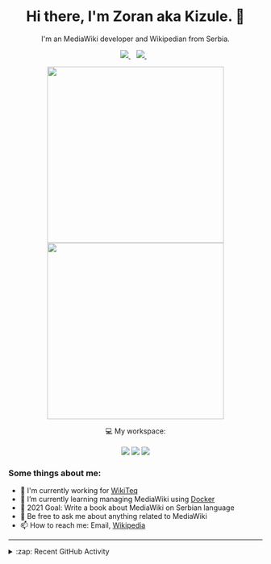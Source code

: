 <h1 align="center">
Hi there, I'm Zoran aka Kizule. 👋
</h1>

<p align="center">
I'm an MediaWiki developer and Wikipedian from Serbia.
</p>

<p align="center">

  <a href="https://www.linkedin.com/in/zoran-dori-85707a216/">
    <img src="https://img.shields.io/badge/linkedin-%230077B5.svg?&style=for-the-badge&logo=linkedin&logoColor=white" />
  </a>&nbsp;&nbsp;
  <a href="https://instagram.com/iamkizule">
    <img src="https://img.shields.io/badge/instagram-%23E4405F.svg?&style=for-the-badge&logo=instagram&logoColor=white" />        
  </a>&nbsp;&nbsp;

</p>

<p align='center'>
  <a href="#"><img src="https://github-readme-stats.vercel.app/api?username=kizule&show_icons=true&count_private=true&theme=dark" width="350"></a>
  <br>
  <a href="#"><img src="https://github-readme-stats.vercel.app/api/top-langs/?username=kizule&count_private=true&theme=dark" width="350"></a>
</p>

<p align="center">
  💻 My workspace:<br/><br/>
  <img src="https://img.shields.io/badge/windows-%230078D6.svg?&style=for-the-badge&logo=windows&logoColor=white" />
  <img src="https://img.shields.io/badge/amd-ryzen%20%205%203500u-%230071C5.svg?&style=for-the-badge&logo=amd&logoColor=white" />
  <img src="https://img.shields.io/badge/RAM-8GB-%230071C5.svg?&style=for-the-badge&logoColor=white" />
</p>

### Some things about me:

* 💼 I'm currently working for [WikiTeq](https://wikiteq.com)
* 🌱 I’m currently learning managing MediaWiki using [Docker](https://docker.com)
* 🥅 2021 Goal: Write a book about MediaWiki on Serbian language
* 💬 Be free to ask me about anything related to MediaWiki
* 📫 How to reach me: Email, [Wikipedia](https://en.wikipedia.org/wiki/User_talk:Kizule)

---
<details>
  <summary>:zap: Recent GitHub Activity</summary>

<!--RECENT_ACTIVITY:start-->
1. 🎉 Merged PR [#92](https://github.com/kizule/hacktoberfest-2021/pull/92) in [kizule/hacktoberfest-2021](https://github.com/kizule/hacktoberfest-2021)
2. 🎉 Merged PR [#91](https://github.com/kizule/hacktoberfest-2021/pull/91) in [kizule/hacktoberfest-2021](https://github.com/kizule/hacktoberfest-2021)
3. 🎉 Merged PR [#90](https://github.com/kizule/hacktoberfest-2021/pull/90) in [kizule/hacktoberfest-2021](https://github.com/kizule/hacktoberfest-2021)
4. 🎉 Merged PR [#89](https://github.com/kizule/hacktoberfest-2021/pull/89) in [kizule/hacktoberfest-2021](https://github.com/kizule/hacktoberfest-2021)
5. 🎉 Merged PR [#88](https://github.com/kizule/hacktoberfest-2021/pull/88) in [kizule/hacktoberfest-2021](https://github.com/kizule/hacktoberfest-2021)
<!--RECENT_ACTIVITY:end-->
<!--RECENT_ACTIVITY:last_update-->
Last Updated: Monday, October 4th, 2021, 12:27:10 PM
<!--RECENT_ACTIVITY:last_update_end-->

</details>
